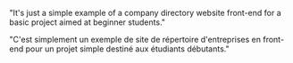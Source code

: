 "It's just a simple example of a company directory website front-end for a basic project aimed at beginner students."

"C'est simplement un exemple de site de répertoire d'entreprises en front-end pour un projet simple destiné aux étudiants débutants."
